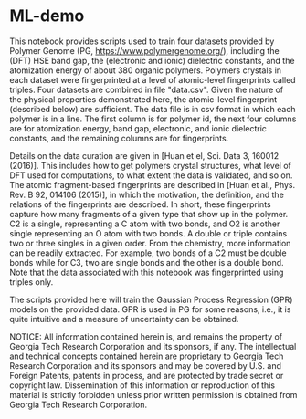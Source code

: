 # ML-demo

This notebook provides scripts used to train four datasets provided by Polymer Genome (PG, https://www.polymergenome.org/), including the (DFT) HSE band gap, the (electronic and ionic) dielectric constants, and the atomization energy of about 380 organic polymers. Polymers crystals in each dataset were fingerprinted at a level of atomic-level fingerprints called triples. Four datasets are combined in file "data.csv". Given the nature of the physical properties demonstrated here, the atomic-level fingerprint (described below) are sufficient. The data file is in csv format in which each polymer is in a line. The first column is for polymer id, the next four columns are for atomization energy, band gap, electronic, and ionic dielectric constants, and the remaining columns are for fingerprints.

Details on the data curation are given in [Huan et el, Sci. Data 3, 160012 (2016)]. This includes how to get polymers crystal structures, what level of DFT used for computations, to what extent the data is validated, and so on. The atomic fragment-based fingerprints are described in [Huan et al., Phys. Rev. B 92, 014106 (2015)], in which the motivation, the definition, and the relations of the fingerprints are described. In short, these fingerprints capture how many fragments of a given type that show up in the polymer. C2 is a single, representing a C atom with two bonds, and O2 is another single representing an O atom with two bonds. A double or triple contains two or three singles in a given order. From the chemistry, more information can be readily extracted. For example, two bonds of a C2 must be double bonds while for C3, two are single bonds and the other is a double bond. Note that the data associated with this notebook was fingerprinted using triples only.

The scripts provided here will train the Gaussian Process Regression (GPR) models on the provided data. GPR is used in PG for some reasons, i.e., it is quite intuitive and a measure of uncertainty can be obtained. 

NOTICE: All information contained herein is, and remains the property of Georgia Tech Research Corporation and its sponsors, if any. The intellectual and technical concepts contained herein are proprietary to Georgia Tech Research Corporation and its sponsors and may be covered by U.S. and Foreign Patents, patents in process, and are protected by trade secret or copyright law. Dissemination of this information or reproduction of this material is strictly forbidden unless prior written permission is obtained from Georgia Tech Research Corporation.


